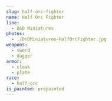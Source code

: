 ```yaml
---
slug: half-orc-fighter
name: Half Orc Fighter
line:
  - D&D Miniatures
photos:
  - ./DnDMiniatures-HalfOrcFighter.jpg
weapons:
  - sword
  - dagger
armor:
  - cloak
  - plate
race:
  - half-orc
is_painted: prepainted
---
```

